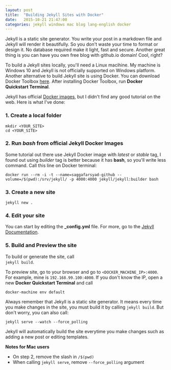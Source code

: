 ```yaml
---
layout: post
title:  "Building Jekyll Sites with Docker"
date:   2015-10-21 21:47:00
categories: jekyll windows mac blog lang-english docker
---
```

Jekyll is a static site generator. You write your post in a markdown file and Jekyll will render it beautifully. So you don't waste your time to format or design it. No database required make it light, fast and secure. Another great thing is you can have you own free blog  with github.io domain! Cool, right?

To build a Jekyll sites locally, you'll need a Linux macihine. My machine is Windows 10 and Jekyll is not officially supported on Windows platform. Another alternative to build Jekyll site is using Docker. You can download Docker Toolbox [here][docker-toolbox]. After installing Docker Toolbox, run **Docker Quickstart Terminal**.

Jekyll has official [Docker images][jekyll-docker], but I didn't find any good tutorial on the web. Here is what I've done:

### 1. Create a local folder
	mkdir <YOUR_SITE>
	cd <YOUR_SITE>

### 2. Run *bash* from official Jekyll Docker Images

Some tutorial out there use Jekyll Docker image with *latest* or *stable* tag, I found out using *builder* tag is better because it has **bash**, so you'll write less command. Call this line on Docker terminal:

    docker run --rm -i -t --name=saggafarsyad-github --volume=/$(pwd):/srv/jekyll/ -p 4000:4000 jekyll/jekyll:builder bash

### 3. Create a new site 

    jekyll new .

### 4. Edit your site  
You can start by editing the **_config.yml** file. For more, go to the [Jekyll Documentation][jekyll-docs].

### 5. Build and Preview the site

To build or generate the site, call  
`jekyll build`.

To preview site, go to your browser and go to `<DOCKER_MACHINE_IP>:4000`. For example, mine is `192.168.99.100:4000`. If you don't know the IP, open a new **Docker Quickstart Terminal** and call  

    docker-machine env default

Always remember that Jekyll is a static site generator. It means every time you make changes in the site, you must build it by calling `jekyll build`. But don't worry, you can also call:

    jekyll serve --watch --force_polling

Jekyll will automatically build the site everytime you make changes such as adding a new post or editing templates. 

**Notes for Mac users**   
- On step 2, remove the slash in `/$(pwd)`  
- When calling `jekyll serve`, remove `--force_polling` argument

[docker-toolbox]: https://www.docker.com/docker-toolbox
[jekyll-docker]: https://github.com/jekyll/docker
[jekyll-docs]: http://jekyllrb.com/docs/home/